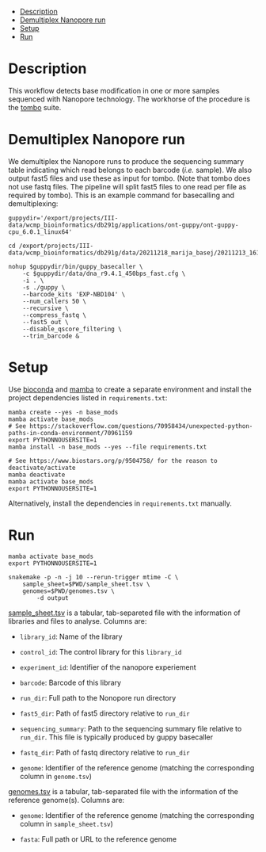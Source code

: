 <!-- vim-markdown-toc GFM -->

* [Description](#description)
* [Demultiplex Nanopore run](#demultiplex-nanopore-run)
* [Setup](#setup)
* [Run](#run)

<!-- vim-markdown-toc -->

Description
===========

This workflow detects base modification in one or more samples sequenced with
Nanopore technology. The workhorse of the procedure is the
[tombo](https://github.com/nanoporetech/tombo) suite.

Demultiplex Nanopore run
========================

We demultiplex the Nanopore runs to produce the sequencing summary table
indicating which read belongs to each barcode (*i.e.* sample). We also output
fast5 files and use these as input for tombo. (Note that tombo does not use
fastq files. The pipeline will split fast5 files to one read per file as
required by tombo). This is an example command for basecalling and
demultiplexing:

```
guppydir='/export/projects/III-data/wcmp_bioinformatics/db291g/applications/ont-guppy/ont-guppy-cpu_6.0.1_linux64'

cd /export/projects/III-data/wcmp_bioinformatics/db291g/data/20211218_marija_basej/20211213_1616_MN23371_FAQ95558_218cbaa2

nohup $guppydir/bin/guppy_basecaller \
    -c $guppydir/data/dna_r9.4.1_450bps_fast.cfg \
    -i . \
    -s ./guppy \
    --barcode_kits 'EXP-NBD104' \
    --num_callers 50 \
    --recursive \
    --compress_fastq \
    --fast5_out \
    --disable_qscore_filtering \
    --trim_barcode &
```

Setup
=====

Use [bioconda](https://bioconda.github.io/user/install.html) and [mamba](https://github.com/mamba-org/mamba) to
create a separate environment and install the project dependencies listed in
`requirements.txt`:

```
mamba create --yes -n base_mods
mamba activate base_mods
# See https://stackoverflow.com/questions/70958434/unexpected-python-paths-in-conda-environment/70961159
export PYTHONNOUSERSITE=1
mamba install -n base_mods --yes --file requirements.txt

# See https://www.biostars.org/p/9504758/ for the reason to deactivate/activate 
mamba deactivate
mamba activate base_mods
export PYTHONNOUSERSITE=1
```

Alternatively, install the dependencies in `requirements.txt` manually.

Run
===

```
mamba activate base_mods
export PYTHONNOUSERSITE=1

snakemake -p -n -j 10 --rerun-trigger mtime -C \
    sample_sheet=$PWD/sample_sheet.tsv \
    genomes=$PWD/genomes.tsv \
        -d output
```

[sample_sheet.tsv](sample_sheet.tsv) is a tabular, tab-separeted file with the information of libraries and files to analyse. Columns are:


* `library_id`: Name of the library

* `control_id`: The control library for this `library_id`

* `experiment_id`: Identifier of the nanopore experiement

* `barcode`: Barcode of this library

* `run_dir`: Full path to the Nonopore run directory

* `fast5_dir`: Path of fast5 directory relative to `run_dir`

* `sequencing_summary`: Path to the sequencing summary file relative to `run_dir`. This file is typically produced by guppy basecaller 

* `fastq_dir`: Path of fastq directory relative to `run_dir` 

* `genome`: Identifier of the reference genome (matching the corresponding column in `genome.tsv`)

[genomes.tsv](genomes.tsv) is a tabular, tab-separated file with the information of the reference genome(s). Columns are:

* `genome`: Identifier of the reference genome (matching the corresponding column in `sample_sheet.tsv`)

* `fasta`: Full path or URL to the reference genome

